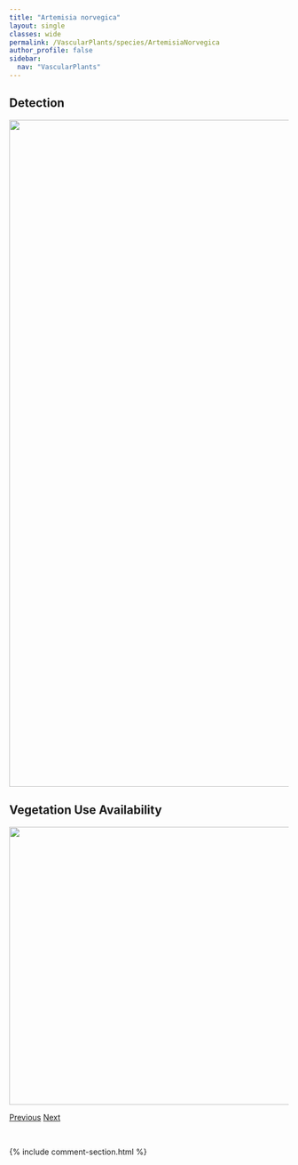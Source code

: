 ```yaml
---
title: "Artemisia norvegica"
layout: single
classes: wide
permalink: /VascularPlants/species/ArtemisiaNorvegica
author_profile: false
sidebar:
  nav: "VascularPlants"
---
```


<h2>Detection</h2>

<a href="https://drive.google.com/uc?export=view&id=174GuQ7EL6jj7merokH5yuNaQyR2joecZ">
<img src="https://drive.google.com/uc?export=view&id=174GuQ7EL6jj7merokH5yuNaQyR2joecZ" height = "1200" width = "800">
</a>


<h2>Vegetation Use Availability</h2>

<a href="https://drive.google.com/uc?export=view&id=178DbdTtXllwcSGqm4F355sdG8V5mwhIu">
<img src="https://drive.google.com/uc?export=view&id=178DbdTtXllwcSGqm4F355sdG8V5mwhIu" height = "500" width = "1000">
</a>


<a href="/DevelopmentWebsite/VascularPlants/species/ArtemisiaLudoviciana" class="pagination--pager" title="Artemisia ludoviciana">Previous</a> <a href="/DevelopmentWebsite/VascularPlants/species/ArtemisiaSchmidtiana" class="pagination--pager" title="Artemisia schmidtiana">Next</a>

<p>&nbsp;</p>

{% include comment-section.html %}
